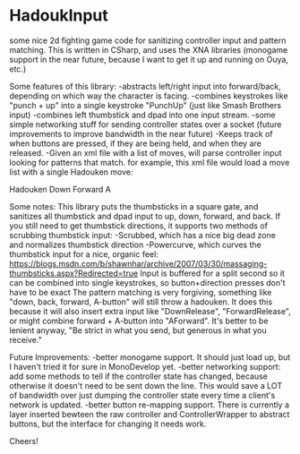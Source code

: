 HadoukInput
===========

some nice 2d fighting game code for sanitizing controller input and pattern matching.
This is written in CSharp, and uses the XNA libraries (monogame support in the near future, because I want to get it up and running on Ouya, etc.)

Some features of this library:
-abstracts left/right input into forward/back, depending on which way the character is facing.
-combines keystrokes like "punch + up" into a single keystroke "PunchUp" (just like Smash Brothers input)
-combines left thumbstick and dpad into one input stream.
-some simple networking stuff for sending controller states over a socket (future improvements to improve bandwidth in the near future)
-Keeps track of when buttons are pressed, if they are being held, and when they are released.
-Given an xml file with a list of moves, will parse controller input looking for patterns that match.
for example, this xml file would load a move list with a single Hadouken move:

<?xml version="1.0"?>
<XnaContent>
	<Asset Type="HadoukInput.MoveListXML">
		<moves>
			<Item type="SPFSettings.MoveXML">
				<name>Hadouken</name>
				<keystrokes>
					<Item Type="string">Down</Item>
					<Item Type="string">Forward</Item>
					<Item Type="string">A</Item>
				</keystrokes>
			</Item>
		</moves>
	</Asset>
</XnaContent>

Some notes:
This library puts the thumbsticks in a square gate, and sanitizes all thumbstick and dpad input to up, down, forward, and back.
If you still need to get thumbstick directions, it supports two methods of scrubbing thumbstick input:
-Scrubbed, which has a nice big dead zone and normalizes thumbstick direction
-Powercurve, which curves the thumbstick input for a nice, organic feel:
https://blogs.msdn.com/b/shawnhar/archive/2007/03/30/massaging-thumbsticks.aspx?Redirected=true
Input is buffered for a split second so it can be combined into single keystrokes, so button+direction presses don't have to be exact
The pattern matching is very forgiving, something like "down, back, forward, A-button" will still throw a hadouken.  It does this because it will also insert extra input like "DownRelease", "ForwardRelease", or might combine forward + A-button into "AForward".  It's better to be lenient anyway, "Be strict in what you send, but generous in what you receive."

Future Improvements:
-better monogame support.  It should just load up, but I haven't tried it for sure in MonoDevelop yet.
-better networking support: add some methods to tell if the controller state has changed, because otherwise it doesn't need to be sent down the line.  This would save a LOT of bandwidth over just dumping the controller state every time a client's network is updated.
-better button re-mapping support.  There is currently a layer inserted bewteen the raw controller and ControllerWrapper to abstract buttons, but the interface for changing it needs work.

Cheers!